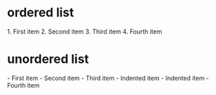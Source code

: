<html>
  <body>
    <h1>ordered list </h1>
    1. First item
    2. Second item
    3. Third item
    4. Fourth item
   <h1>unordered list </h1>
    - First item
    - Second item
    - Third item
        - Indented item
        - Indented item
    - Fourth item
  </body>
  </html>
